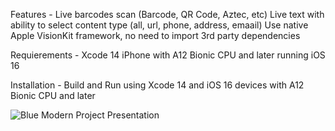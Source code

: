 Features - 
Live barcodes scan (Barcode, QR Code, Aztec, etc)
Live text with ability to select content type (all, url, phone, address, emaail)
Use native Apple VisionKit framework, no need to import 3rd party dependencies

Requierements - 
Xcode 14
iPhone with A12 Bionic CPU and later running iOS 16

Installation - 
Build and Run using Xcode 14 and iOS 16 devices with A12 Bionic CPU and later

![Blue Modern Project Presentation](https://github.com/Tharusha-dot/Live-Barcode-QRcode-and-Text-scanner/assets/171985983/7bfa3f03-12d6-4d7e-a102-071fff7a6eb1)
